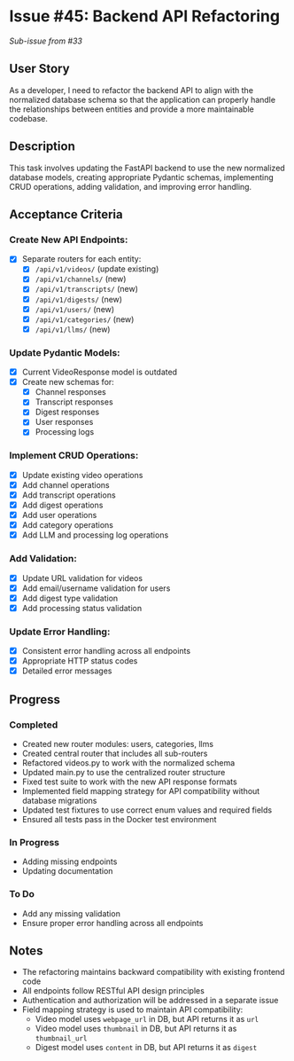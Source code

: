 # Issue #45: Backend API Refactoring

*Sub-issue from #33*

## User Story
As a developer, I need to refactor the backend API to align with the normalized database schema so that the application can properly handle the relationships between entities and provide a more maintainable codebase.

## Description
This task involves updating the FastAPI backend to use the new normalized database models, creating appropriate Pydantic schemas, implementing CRUD operations, adding validation, and improving error handling.

## Acceptance Criteria

### Create New API Endpoints:
- [x] Separate routers for each entity:
  - [x] `/api/v1/videos/` (update existing)
  - [x] `/api/v1/channels/` (new)
  - [x] `/api/v1/transcripts/` (new)
  - [x] `/api/v1/digests/` (new)
  - [x] `/api/v1/users/` (new)
  - [x] `/api/v1/categories/` (new)
  - [x] `/api/v1/llms/` (new)

### Update Pydantic Models:
- [x] Current VideoResponse model is outdated
- [x] Create new schemas for:
  - [x] Channel responses
  - [x] Transcript responses
  - [x] Digest responses
  - [x] User responses
  - [x] Processing logs

### Implement CRUD Operations:
- [x] Update existing video operations
- [x] Add channel operations
- [x] Add transcript operations
- [x] Add digest operations
- [x] Add user operations
- [x] Add category operations
- [x] Add LLM and processing log operations

### Add Validation:
- [x] Update URL validation for videos
- [x] Add email/username validation for users
- [x] Add digest type validation
- [x] Add processing status validation

### Update Error Handling:
- [x] Consistent error handling across all endpoints
- [x] Appropriate HTTP status codes
- [x] Detailed error messages

## Progress

### Completed
- Created new router modules: users, categories, llms
- Created central router that includes all sub-routers
- Refactored videos.py to work with the normalized schema
- Updated main.py to use the centralized router structure
- Fixed test suite to work with the new API response formats
- Implemented field mapping strategy for API compatibility without database migrations
- Updated test fixtures to use correct enum values and required fields
- Ensured all tests pass in the Docker test environment

### In Progress
- Adding missing endpoints
- Updating documentation

### To Do
- Add any missing validation
- Ensure proper error handling across all endpoints

## Notes
- The refactoring maintains backward compatibility with existing frontend code
- All endpoints follow RESTful API design principles
- Authentication and authorization will be addressed in a separate issue
- Field mapping strategy is used to maintain API compatibility:
  - Video model uses `webpage_url` in DB, but API returns it as `url`
  - Video model uses `thumbnail` in DB, but API returns it as `thumbnail_url`
  - Digest model uses `content` in DB, but API returns it as `digest`
